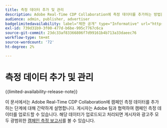 ```yaml
---
title: 측정 데이터 추가 및 관리
description: Adobe Real-Time CDP Collaboration에 측정 데이터를 추가하는 방법을 알아봅니다.
audience: admin, publisher, advertiser
badgelimitedavailability: label="제한 공개" type="Informative" url="https://helpx.adobe.com/kr/legal/product-descriptions/real-time-customer-data-platform-collaboration.html newtab=true"
exl-id: 739d31b9-3f00-477d-b6be-995c7767c6ca
source-git-commit: 23dc33af83366806f7d99161b4b713a33daeec76
workflow-type: tm+mt
source-wordcount: '72'
ht-degree: 2%

---
```


# 측정 데이터 추가 및 관리

{{limited-availability-release-note}}

이 문서에서는 Adobe Real-Time CDP Collaboration에 캠페인 측정 데이터를 추가하는 단계에 대해 간략하게 설명합니다. 게시자는 Adobe 팀과 협력하여 캠페인 측정 데이터를 업로드할 수 있습니다. 해당 데이터가 업로드되고 처리되면 게시자와 광고주 모두 광범위한 [캠페인 측정 보고서](/help/guide/collaborate/measure.md)를 볼 수 있습니다.
